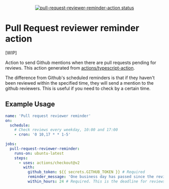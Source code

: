 <p align="center">
  <a href="https://github.com/tommykw/pull-request-reviewer-reminder-action/actions"><img alt="pull-request-reviewer-reminder-action status" src="https://github.com/tommykw/pull-request-reviewer-reminder-action/workflows/build-test/badge.svg"></a>
</p>

# Pull Request reviewer reminder action
[WIP]

Action to send Github mentions when there are pull requests pending for reviews. This action generated from [actions/typescript-action](https://github.com/actions/hello-world-javascript-action). 

The difference from Github's scheduled reminders is that if they haven't been reviewed within the specified time, they will send a mention to the github reviewers. This is useful if you need to check by a certain time.

## Example Usage

```yml
name: 'Pull request reviewer reminder'
on:
  schedule:
    # Check reviews every weekday, 10:00 and 17:00
    - cron: '0 10,17 * * 1-5'
    
jobs:
  pull-request-reviewer-reminder: 
    runs-on: ubuntu-latest
    steps:
      - uses: actions/checkout@v2
        with:
          github_token: ${{ secrets.GITHUB_TOKEN }} # Required
          reminder_message: 'One business day has passed since the review started. Give priority to reviews as much as possible.' # Required. Messages to send to reviewers on Github.
          within_hours: 24 # Required. This is the deadline for reviews. If this time is exceeded, a reminder wil be send.
```
